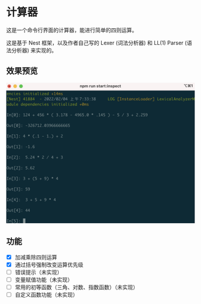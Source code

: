 # 计算器

这是一个命令行界面的计算器，能进行简单的四则运算。

这是基于 Nest 框架，以及作者自己写的 Lexer (词法分析器) 和 LL(1) Parser (语法分析器) 来实现的。

## 效果预览

![screenshot](screenshots/1.png "Screenshot")

## 功能

- [x] 加减乘除四则运算
- [x] 通过括号强制改变运算优先级
- [ ] 错误提示（未实现）
- [ ] 变量赋值功能（未实现）
- [ ] 常用的初等函数（三角、对数、指数函数）（未实现）
- [ ] 自定义函数功能（未实现）
